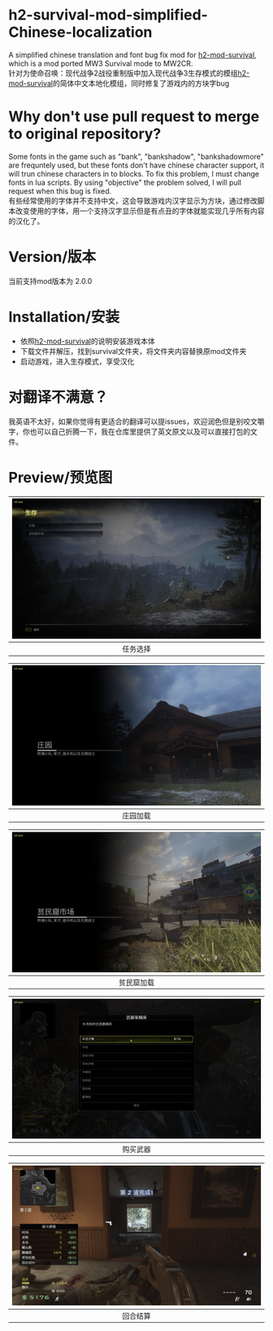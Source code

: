 # h2-survival-mod-simplified-Chinese-localization
A simplified chinese translation and font bug fix mod for [h2-mod-survival](https://github.com/fedddddd/h2-survival-mod), which is a mod ported MW3 Survival mode to MW2CR.  
针对为使命召唤：现代战争2战役重制版中加入现代战争3生存模式的模组[h2-mod-survival](https://github.com/fedddddd/h2-survival-mod)的简体中文本地化模组，同时修复了游戏内的方块字bug

# Why don't use pull request to merge to original repository?
Some fonts in the game such as "bank", "bankshadow", "bankshadowmore" are frequntely used, but these fonts don't have chinese character support, it will trun chinese characters in to blocks. To fix this problem, I must change fonts in lua scripts. By using "objective" the problem solved, I will pull request when this bug is fixed.  
有些经常使用的字体并不支持中文，这会导致游戏内汉字显示为方块，通过修改脚本改变使用的字体，用一个支持汉字显示但是有点丑的字体就能实现几乎所有内容的汉化了。

# Version/版本
当前支持mod版本为 2.0.0

# Installation/安装
* 依照[h2-mod-survival](https://github.com/fedddddd/h2-survival-mod)的说明安装游戏本体
* 下载文件并解压，找到survival文件夹，将文件夹内容替换原mod文件夹
* 启动游戏，进入生存模式，享受汉化

# 对翻译不满意？
我英语不太好，如果你觉得有更适合的翻译可以提issues，欢迎润色但是别咬文嚼字，你也可以自己折腾一下，我在仓库里提供了英文原文以及可以直接打包的文件。

# Preview/预览图


| <img src="assets/select.png?raw=true" /> |
|:-:|
| 任务选择 |

| <img src="assets/estload.png?raw=true" /> |
|:-:|
| 庄园加载 |

| <img src="assets/favload.png?raw=true" /> |
|:-:|
| 贫民窟加载 |

| <img src="assets/armory.png?raw=true" /> |
|:-:|
| 购买武器 |

| <img src="assets/ingame.png?raw=true" /> |
|:-:|
| 回合结算 |

#